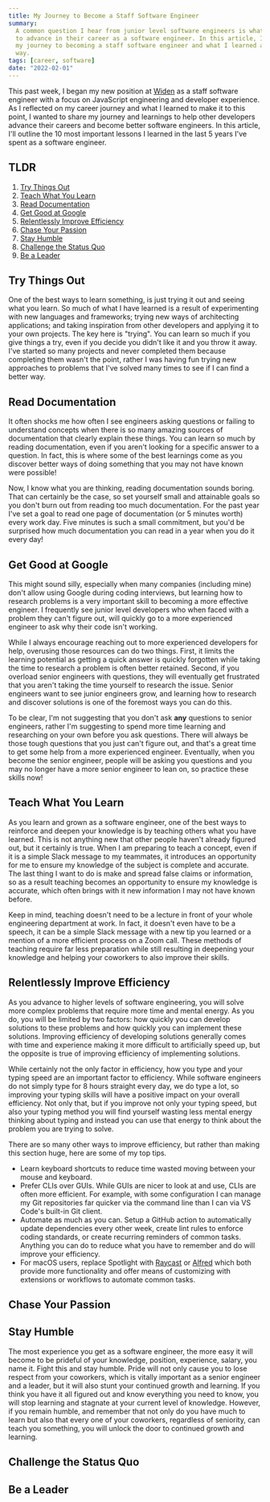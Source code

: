 ```yaml
---
title: My Journey to Become a Staff Software Engineer
summary:
  A common question I hear from junior level software engineers is what it takes
  to advance in their career as a software engineer. In this article, I discuss
  my journey to becoming a staff software engineer and what I learned along the
  way.
tags: [career, software]
date: "2022-02-01"
---
```


This past week, I began my new position at [Widen](https://www.widen.com/) as a
staff software engineer with a focus on JavaScript engineering and developer
experience. As I reflected on my career journey and what I learned to make it to
this point, I wanted to share my journey and learnings to help other developers
advance their careers and become better software engineers. In this article,
I'll outline the 10 most important lessons I learned in the last 5 years I've
spent as a software engineer.

## TLDR

1. [Try Things Out](#try-things-out)
1. [Teach What You Learn](#teach-what-you-learn)
1. [Read Documentation](#read-documentation)
1. [Get Good at Google](#get-good-at-google)
1. [Relentlessly Improve Efficiency](#relentlessly-improve-efficiency)
1. [Chase Your Passion](#chase-your-passion)
1. [Stay Humble](#stay-humble)
1. [Challenge the Status Quo](#challenge-the-status-quo)
1. [Be a Leader](#be-a-leader)

## Try Things Out

One of the best ways to learn something, is just trying it out and seeing what
you learn. So much of what I have learned is a result of experimenting with new
languages and frameworks; trying new ways of architecting applications; and
taking inspiration from other developers and applying it to your own projects.
The key here is "trying". You can learn so much if you give things a try, even
if you decide you didn't like it and you throw it away. I've started so many
projects and never completed them because completing them wasn't the point,
rather I was having fun trying new approaches to problems that I've solved many
times to see if I can find a better way.

## Read Documentation

It often shocks me how often I see engineers asking questions or failing to
understand concepts when there is so many amazing sources of documentation that
clearly explain these things. You can learn so much by reading documentation,
even if you aren't looking for a specific answer to a question. In fact, this is
where some of the best learnings come as you discover better ways of doing
something that you may not have known were possible!

Now, I know what you are thinking, reading documentation sounds boring. That can
certainly be the case, so set yourself small and attainable goals so you don't
burn out from reading too much documentation. For the past year I've set a goal
to read one page of documentation (or 5 minutes worth) every work day. Five
minutes is such a small commitment, but you'd be surprised how much
documentation you can read in a year when you do it every day!

## Get Good at Google

This might sound silly, especially when many companies (including mine) don't
allow using Google during coding interviews, but learning how to research
problems is a very important skill to becoming a more effective engineer. I
frequently see junior level developers who when faced with a problem they can't
figure out, will quickly go to a more experienced engineer to ask why their code
isn't working.

While I always encourage reaching out to more experienced developers for help,
overusing those resources can do two things. First, it limits the learning
potential as getting a quick answer is quickly forgotten while taking the time
to research a problem is often better retained. Second, if you overload senior
engineers with questions, they will eventually get frustrated that you aren't
taking the time yourself to research the issue. Senior engineers want to see
junior engineers grow, and learning how to research and discover solutions is
one of the foremost ways you can do this.

To be clear, I'm not suggesting that you don't ask **any** questions to senior
engineers, rather I'm suggesting to spend more time learning and researching on
your own before you ask questions. There will always be those tough questions
that you just can't figure out, and that's a great time to get some help from a
more experienced engineer. Eventually, when you become the senior engineer,
people will be asking you questions and you may no longer have a more senior
engineer to lean on, so practice these skills now!

## Teach What You Learn

As you learn and grown as a software engineer, one of the best ways to reinforce
and deepen your knowledge is by teaching others what you have learned. This is
not anything new that other people haven't already figured out, but it certainly
is true. When I am preparing to teach a concept, even if it is a simple Slack
message to my teammates, it introduces an opportunity for me to ensure my
knowledge of the subject is complete and accurate. The last thing I want to do
is make and spread false claims or information, so as a result teaching becomes
an opportunity to ensure my knowledge is accurate, which often brings with it
new information I may not have known before.

Keep in mind, teaching doesn't need to be a lecture in front of your whole
engineering department at work. In fact, it doesn't even have to be a speech, it
can be a simple Slack message with a new tip you learned or a mention of a more
efficient process on a Zoom call. These methods of teaching require far less
preparation while still resulting in deepening your knowledge and helping your
coworkers to also improve their skills.

## Relentlessly Improve Efficiency

As you advance to higher levels of software engineering, you will solve more
complex problems that require more time and mental energy. As you do, you will
be limited by two factors: how quickly you can develop solutions to these
problems and how quickly you can implement these solutions. Improving efficiency
of developing solutions generally comes with time and experience making it more
difficult to artificially speed up, but the opposite is true of improving
efficiency of implementing solutions.

While certainly not the only factor in efficiency, how you type and your typing
speed are an important factor to efficiency. While software engineers do not
simply type for 8 hours straight every day, we do type a lot, so improving your
typing skills will have a positive impact on your overall efficiency. Not only
that, but if you improve not only your typing speed, but also your typing method
you will find yourself wasting less mental energy thinking about typing and
instead you can use that energy to think about the problem you are trying to
solve.

There are so many other ways to improve efficiency, but rather than making this
section huge, here are some of my top tips.

- Learn keyboard shortcuts to reduce time wasted moving between your mouse and
  keyboard.
- Prefer CLIs over GUIs. While GUIs are nicer to look at and use, CLIs are often
  more efficient. For example, with some configuration I can manage my Git
  repositories far quicker via the command line than I can via VS Code's
  built-in Git client.
- Automate as much as you can. Setup a GitHub action to automatically update
  dependencies every other week, create lint rules to enforce coding standards,
  or create recurring reminders of common tasks. Anything you can do to reduce
  what you have to remember and do will improve your efficiency.
- For macOS users, replace Spotlight with [Raycast](https://www.raycast.com) or
  [Alfred](https://www.alfredapp.com) which both provide more functionality and
  offer means of customizing with extensions or workflows to automate common
  tasks.

## Chase Your Passion

## Stay Humble

The most experience you get as a software engineer, the more easy it will become
to be prideful of your knowledge, position, experience, salary, you name it.
Fight this and stay humble. Pride will not only cause you to lose respect from
your coworkers, which is vitally important as a senior engineer and a leader,
but it will also stunt your continued growth and learning. If you think you have
it all figured out and know everything you need to know, you will stop learning
and stagnate at your current level of knowledge. However, if you remain humble,
and remember that not only do you have much to learn but also that every one of
your coworkers, regardless of seniority, can teach you something, you will
unlock the door to continued growth and learning.

## Challenge the Status Quo

## Be a Leader
